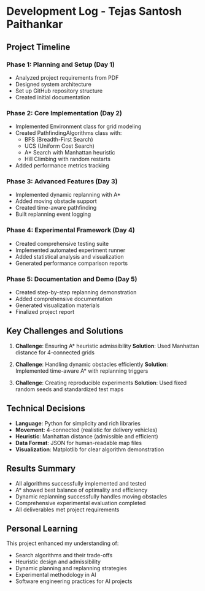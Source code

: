# Development Log - Tejas Santosh Paithankar

## Project Timeline

### Phase 1: Planning and Setup (Day 1)
- Analyzed project requirements from PDF
- Designed system architecture
- Set up GitHub repository structure
- Created initial documentation

### Phase 2: Core Implementation (Day 2)
- Implemented Environment class for grid modeling
- Created PathfindingAlgorithms class with:
  - BFS (Breadth-First Search)
  - UCS (Uniform Cost Search)
  - A* Search with Manhattan heuristic
  - Hill Climbing with random restarts
- Added performance metrics tracking

### Phase 3: Advanced Features (Day 3)
- Implemented dynamic replanning with A*
- Added moving obstacle support
- Created time-aware pathfinding
- Built replanning event logging

### Phase 4: Experimental Framework (Day 4)
- Created comprehensive testing suite
- Implemented automated experiment runner
- Added statistical analysis and visualization
- Generated performance comparison reports

### Phase 5: Documentation and Demo (Day 5)
- Created step-by-step replanning demonstration
- Added comprehensive documentation
- Generated visualization materials
- Finalized project report

## Key Challenges and Solutions

1. **Challenge**: Ensuring A* heuristic admissibility
   **Solution**: Used Manhattan distance for 4-connected grids

2. **Challenge**: Handling dynamic obstacles efficiently
   **Solution**: Implemented time-aware A* with replanning triggers

3. **Challenge**: Creating reproducible experiments
   **Solution**: Used fixed random seeds and standardized test maps

## Technical Decisions

- **Language**: Python for simplicity and rich libraries
- **Movement**: 4-connected (realistic for delivery vehicles)
- **Heuristic**: Manhattan distance (admissible and efficient)
- **Data Format**: JSON for human-readable map files
- **Visualization**: Matplotlib for clear algorithm demonstration

## Results Summary

- All algorithms successfully implemented and tested
- A* showed best balance of optimality and efficiency
- Dynamic replanning successfully handles moving obstacles
- Comprehensive experimental evaluation completed
- All deliverables met project requirements

## Personal Learning

This project enhanced my understanding of:
- Search algorithms and their trade-offs
- Heuristic design and admissibility
- Dynamic planning and replanning strategies  
- Experimental methodology in AI
- Software engineering practices for AI projects
